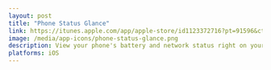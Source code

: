 ```yaml
---
layout: post
title: "Phone Status Glance"
link: https://itunes.apple.com/app/apple-store/id1123372716?pt=91596&ct=telliott.io%20sidebar&mt=8
image: /media/app-icons/phone-status-glance.png
description: View your phone's battery and network status right on your wrist.
platforms: iOS
---
```

